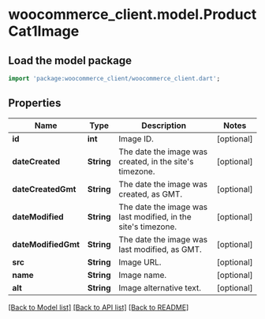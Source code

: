 # woocommerce_client.model.ProductCat1Image

## Load the model package
```dart
import 'package:woocommerce_client/woocommerce_client.dart';
```

## Properties
Name | Type | Description | Notes
------------ | ------------- | ------------- | -------------
**id** | **int** | Image ID. | [optional] 
**dateCreated** | **String** | The date the image was created, in the site's timezone. | [optional] 
**dateCreatedGmt** | **String** | The date the image was created, as GMT. | [optional] 
**dateModified** | **String** | The date the image was last modified, in the site's timezone. | [optional] 
**dateModifiedGmt** | **String** | The date the image was last modified, as GMT. | [optional] 
**src** | **String** | Image URL. | [optional] 
**name** | **String** | Image name. | [optional] 
**alt** | **String** | Image alternative text. | [optional] 

[[Back to Model list]](../README.md#documentation-for-models) [[Back to API list]](../README.md#documentation-for-api-endpoints) [[Back to README]](../README.md)


